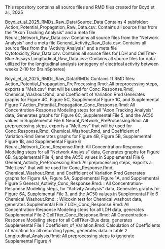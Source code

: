 This repository contains all source files and RMD files created for Boyd et al., 2025

Boyd_et_al_2025_RMDs_Raw_Data/Source_Data
  Contains 4 subfolder: 
    Action_Potential_Propagation_Raw_Data.csv: Contains all source files from the "Axon Tracking Analysis" and a meta file
    Neural_Network_Raw_Data.csv: Contains all source files from the "Network Analysis" and a meta file
    General_Activity_Raw_Data.csv: Contains all source files from the "Activity Analysis" and a meta file
    Cytotoxicity_Raw_Data.csv: Contains all source files for LDH and CellTiter-Blue Assays
    Longitudinal_Raw_Data.csv: Contains all source files for data utilized for the longitudinal analysis (ontogeny of electrical activity between weeks 2-10 for BrainSpheres)

Boyd_et_al_2025_RMDs_Raw_Data/RMDs
  Contains 11 RMD files:
    Action_Potential_Propagation_PreProcessing.Rmd: All preprocessing steps, exports a "Melt.csv" that will be used for Conc_Response.Rmd, Chemical_Washout.Rmd, and Coefficient of Variation.Rmd
                                                    Generates graphs for Figure 4C, Figure 5C, Supplemental Figure 1C, and Supplemental Figure 7 
    Action_Potential_Propagation_Conc_Response.Rmd: All Concentration-Response Modeling steps for all "Axon Tracking Analysis" data, Generates graphs for Figure 6C, Supplemental File 5, and the AC50 values in Supplemental File 6
    Neural_Network_PreProcessing.Rmd: All preprocessing steps, exports a "Melt.csv" that will be used for Conc_Response.Rmd, Chemical_Washout.Rmd, and Coefficient of Variation.Rmd
                                                    Generates graphs for Figure 4B, Figure 5B, Supplemental Figure 1B, and Supplemental Figure 6 
    Neural_Network_Conc_Response.Rmd: All Concentration-Response Modeling steps for all "Network Analysis" data, Generates graphs for Figure 6B, Supplemental File 4, and the AC50 values in Supplemental File 6
    General_Activity_PreProcessing.Rmd: All preprocessing steps, exports a "Melt.csv" that will be used for Conc_Response.Rmd, Chemical_Washout.Rmd, and Coefficient of Variation.Rmd
                                                    Generates graphs for Figure 4A, Figure 5A, Supplemental Figure 1A, and Supplemental Figure 5 
    General_Activity_Conc_Response.Rmd: : All Concentration-Response Modeling steps, for "Activity Analysis" data, Generates graphs for Figure 6A, Supplemental File 3, and the AC50 values in Supplemental File 6
    Chemical_Washout.Rmd: : Wilcoxin test for Chemical washout data, generates Supplemental File 7
    LDH_Conc_Response.Rmd: All Concentration-Response Modeling steps for all LDH data, generates Supplemental File 2
    CellTiter_Conc_Response.Rmd: All Concentration-Response Modeling steps for all CellTiter-Blue data, generates Supplemental File 1
    Coefficient_of_Variation.Rmd: Calculation of Coefficients of Variation for all recording types, generates data in table 2
    Longitudinal_Analysis.Rmd: All preprocessing steps to generate Supplemental Figure 4 
    
